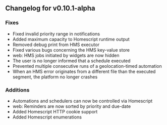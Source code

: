 ## Changelog for v0.10.1-alpha

### Fixes

- Fixed invalid priority range in notifications
- Added maximum capacity to Homescript runtime output
- Removed debug print from HMS executor
- Fixed various bugs concerning the HMS key-value store
- web: HMS jobs initiated by widgets are now hidden
- The user is no longer informed that a schedule executed
- Prevented multiple consecutive runs of a geolocation-timed automation
- When an HMS error originates from a different file than the executed segment,
  the platform no longer crashes

### Additions

- Automations and schedulers can now be controlled via Homescript
- web: Reminders are now sorted by priority and due-date
- Added Homescript HTTP cookie support
- Added Homescript enumerations
